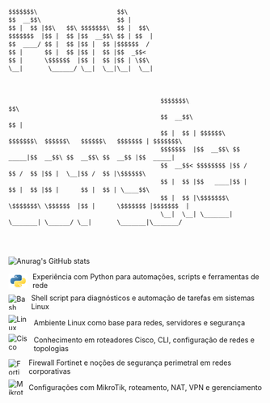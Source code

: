 
```
$$$$$$$\                      $$\                                                                               
$$  __$$\                     $$ |                                                                              
$$ |  $$ |$$\   $$\ $$$$$$$\  $$ |  $$\                                                                         
$$$$$$$  |$$ |  $$ |$$  __$$\ $$ | $$  |                                                                        
$$  ____/ $$ |  $$ |$$ |  $$ |$$$$$$  /                                                                         
$$ |      $$ |  $$ |$$ |  $$ |$$  _$$<                                                                          
$$ |      \$$$$$$  |$$ |  $$ |$$ | \$$\                                                                         
\__|       \______/ \__|  \__|\__|  \__|                                                                        
                                                                                                                
                                                                                                                
                                                                                                                
                                          $$$$$$$\                                                $$\           
                                          $$  __$$\                                               $$ |          
                                          $$ |  $$ | $$$$$$\   $$$$$$$\  $$$$$$\   $$$$$$\   $$$$$$$ | $$$$$$$\ 
                                          $$$$$$$  |$$  __$$\ $$  _____|$$  __$$\ $$  __$$\ $$  __$$ |$$  _____|
                                          $$  __$$< $$$$$$$$ |$$ /      $$ /  $$ |$$ |  \__|$$ /  $$ |\$$$$$$\  
                                          $$ |  $$ |$$   ____|$$ |      $$ |  $$ |$$ |      $$ |  $$ | \____$$\ 
                                          $$ |  $$ |\$$$$$$$\ \$$$$$$$\ \$$$$$$  |$$ |      \$$$$$$$ |$$$$$$$  |
                                          \__|  \__| \_______| \_______| \______/ \__|       \_______|\_______/
                                                                                
```
<div style="display: inline_block"><br>

 ![Anurag's GitHub stats](https://github-readme-stats.vercel.app/api?username=00111000&show_icons=true&theme=dark)

 </div>

 <div style="display: flex; align-items: center; margin-bottom: 8px;">
  <img alt="Python" height="30" width="40" src="https://raw.githubusercontent.com/devicons/devicon/master/icons/python/python-original.svg">
  <span style="margin-left: 10px;">Experiência com Python para automações, scripts e ferramentas de rede</span>
</div>

<div style="display: flex; align-items: center; margin-bottom: 8px;">
  <img alt="Bash" height="30" width="35" src="https://cdn.discordapp.com/attachments/1196691063021244516/1387648193436844093/proxy-image-removebg-preview.png?ex=685e1b96&is=685cca16&hm=d9770e3d7f1c006b2622be917ddf0a9ff6de5025584b76467a0ee6767c573b3e&">
  <span style="margin-left: 10px;">Shell script para diagnósticos e automação de tarefas em sistemas Linux</span>
</div>

<div style="display: flex; align-items: center; margin-bottom: 8px;">
  <img alt="Linux" height="30" width="40" src="https://cdn.discordapp.com/attachments/1196691063021244516/1387652988511850660/icons8-linux-96.png?ex=685e200d&is=685cce8d&hm=ce12bd0fc3f2c7da81dd29520ad4da62fe5a8150ce2417359781226b1fb17e5a&">
  <span style="margin-left: 10px;">Ambiente Linux como base para redes, servidores e segurança</span>
</div>

<div style="display: flex; align-items: center; margin-bottom: 8px;">
  <img alt="Cisco" height="40" width="40" src="https://cdn.discordapp.com/attachments/1196691063021244516/1388345182230937640/cisco-square-black-amp-white-logo-icon-png-735811696612212czjua5wrqt-removebg-preview.png?ex=6860a4b5&is=685f5335&hm=615420a244c8764b16ec02bfff9c57c27f1275816fa57ee8aa88cf85459765aa&">
  <span style="margin-left: 10px;">Conhecimento em roteadores Cisco, CLI, configuração de redes e topologias</span>
</div>

<div style="display: flex; align-items: center; margin-bottom: 8px;">
  <img alt="Fortinet" height="30" width="30" src="https://cdn.discordapp.com/attachments/1196691063021244516/1388345523819253782/fortinet-features.png?ex=6860a507&is=685f5387&hm=434ff4f9e2a0357a026242f1c9deb57908365a4dabc56b626826fa84f64d4fa0&">
  <span style="margin-left: 10px;">Firewall Fortinet e noções de segurança perimetral em redes corporativas</span>
</div>

<div style="display: flex; align-items: center; margin-bottom: 8px;">
  <img alt="Mikrotik" height="30" width="30" src="https://cdn.discordapp.com/attachments/1196691063021244516/1387649451274932257/png-clipart-round-white-and-blue-logo-illustration-mikrotik-routeros-computer-icons-computer-network-others-miscellaneous-blue-thumbnail-removebg-preview.png?ex=685e1cc2&is=685ccb42&hm=9f5716ab81c223afc6da4cbd37bcdf91585dab5d29b8dbc3168680a081458ea8&">
  <span style="margin-left: 10px;">Configurações com MikroTik, roteamento, NAT, VPN e gerenciamento</span>
</div>

 
        
  




